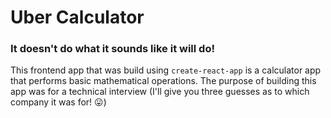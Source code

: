 # Uber Calculator

### It doesn't do what it sounds like it will do!

This frontend app that was build using `create-react-app` is a calculator app that performs basic mathematical operations. The purpose of building this app was for a technical interview (I'll give you three guesses as to which company it was for! 😛)
